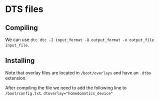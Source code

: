 # DTS files

## Compiling

We can use ``dtc``.
``dtc -I input_format -O output_format -o output_file input_file``.

## Installing

Note that overlay files are located in ``/boot/overlays`` and have an ``.dtbo`` extension.

After compiling the file we need to add the following line to ``/boot/config.txt``.
``dtoverlay="homedomotics_device"``

